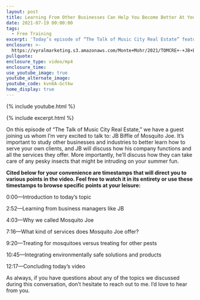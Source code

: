 ```yaml
---
layout: post
title: Learning From Other Businesses Can Help You Become Better At Your Trade
date: 2021-07-19 00:00:00
tags:
  - Free Training
excerpt: 'Today’s episode of “The Talk of Music City Real Estate” features JB Biffle. '
enclosure: >-
  https://vyralmarketing.s3.amazonaws.com/Monte+Mohr/2021/TOMCRE+-+JB+Biffle+-+Pt+1.mp4
pullquote:
enclosure_type: video/mp4
enclosure_time:
use_youtube_image: true
youtube_alternate_image:
youtube_code: kvn6A-Gctkw
home_display: true
---
```

{% include youtube.html %}

{% include excerpt.html %}

On this episode of “The Talk of Music City Real Estate,” we have a guest joining us whom I’m very excited to talk to: JB Biffle of Mosquito Joe. It’s important to study other businesses and industries to better learn how to serve your own clients, and JB will discuss how his company functions and all the services they offer. More importantly, he’ll discuss how they can take care of any pesky insects that might be intruding on your summer fun.&nbsp;

**Cited below for your convenience are timestamps that will direct you to various points in the video. Feel free to watch it in its entirety or use these timestamps to browse specific points at your leisure:**

0:00—Introduction to today’s topic&nbsp;

2:52—Learning from business managers like JB

4:03—Why we called Mosquito Joe

7:16—What kind of services does Mosquito Joe offer?

9:20—Treating for mosquitoes versus treating for other pests&nbsp;

10:45—Integrating environmentally safe solutions and products&nbsp;

12:17—Concluding today’s video

As always, if you have questions about any of the topics we discussed during this conversation, don’t hesitate to reach out to me. I’d love to hear from you.
